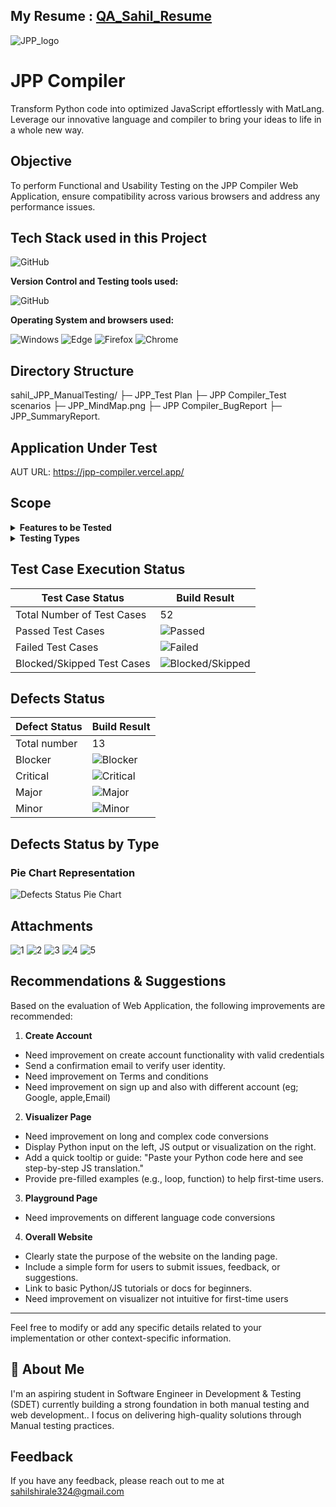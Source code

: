## My Resume :    [QA_Sahil_Resume](https://1drv.ms/w/c/b125768f2c10903c/Ed3luQPIcJxBoOVSsa7NISsBxAjCRYDXI-Fi9oeolaNV8Q?e=PkrKti)

![JPP_logo](https://github.com/user-attachments/assets/9a46539a-63a3-4348-bf93-ebe8e326396b)

# JPP Compiler

Transform Python code into optimized JavaScript effortlessly with MatLang. 
Leverage our innovative language and compiler to bring your ideas to life in a whole new way.

## Objective

To perform Functional and Usability Testing on the JPP Compiler Web Application, ensure compatibility across various browsers and address any performance issues.

## Tech Stack used in this Project

<img alt="GitHub" src="https://img.shields.io/badge/Microsoft_Excel-217346?style=for-the-badge&logo=microsoft-excel&logoColor=white" />

**Version Control and Testing tools used:**

<img alt="GitHub" src="https://img.shields.io/badge/GitHub-181717?logo=github&logoColor=white&style=flat" />

**Operating System and browsers used:**

<img alt="Windows" src="https://img.shields.io/badge/Windows-00ADEF?logo=windows&logoColor=white&style=flat" />
<img alt="Edge" src="https://img.shields.io/badge/Edge-5C2D91?logo=microsoft-edge&logoColor=white&style=flat" />
<img alt="Firefox" src="https://img.shields.io/badge/Firefox-FF9500?logo=firefox-browser&logoColor=white&style=flat" />
<img alt="Chrome" src="https://img.shields.io/badge/Chrome-4285F4?logo=google-chrome&logoColor=white&style=flat" />

## Directory Structure
sahil_JPP_ManualTesting/
├─ JPP_Test Plan
├─ JPP Compiler_Test scenarios
├─ JPP_MindMap.png
├─ JPP Compiler_BugReport
├─ JPP_SummaryReport.

## Application Under Test 

AUT URL: https://jpp-compiler.vercel.app/

## Scope 
<details>
<summary><strong>Features to be Tested</strong></summary>

- Register
- Login
- Navbar
- Visulizer
- Convert Python code into js 
- Code playground
- MatLang Language
- Connect 
- Sign up


</details>

<details>
<summary><strong>Testing Types</strong></summary>

- Functional Testing
- Usability Testing
- Compatibility Testing

</details>

## Test Case Execution Status

| Test Case Status            | Build Result        |
|-----------------------------|---------------------|
| Total Number of Test Cases  | 52                  |
| Passed Test Cases           | ![Passed](https://img.shields.io/badge/-39-green) |
| Failed Test Cases           | ![Failed](https://img.shields.io/badge/-13-red) |
| Blocked/Skipped Test Cases  | ![Blocked/Skipped](https://img.shields.io/badge/-0-yellow) |

## Defects Status

| Defect Status   | Build Result |        
|-----------------|--------------|
| Total number    | 13           |                  
| Blocker         | ![Blocker](https://img.shields.io/badge/-4-red) |
| Critical        | ![Critical](https://img.shields.io/badge/-5-orange) |
| Major           | ![Major](https://img.shields.io/badge/-2-yellow) |
| Minor           | ![Minor](https://img.shields.io/badge/-2-green) |   

## Defects Status by Type

### Pie Chart Representation

![Defects Status Pie Chart](https://image-charts.com/chart?cht=p&chd=t:10,4&chs=300x300&chl=Functional(10)|Usability(3)&chco=FF6347,FFD700)


## Attachments

![1](https://github.com/user-attachments/assets/a476f106-5e74-4db2-bd33-1f2fb4d9da7a)
![2](https://github.com/user-attachments/assets/15a8e44c-ff2f-43f8-8017-623d1da01df8)
![3](https://github.com/user-attachments/assets/58b1f247-1eec-4e0a-b56c-d780a3a3b037)
![4](https://github.com/user-attachments/assets/8be18ca2-e143-4b1a-8acc-ac7ebb079207)
![5](https://github.com/user-attachments/assets/8b71abaf-67aa-4238-bc44-65ec5e180832)


## Recommendations & Suggestions

Based on the evaluation of Web Application, the following improvements are recommended:

1. **Create Account**
-	Need improvement on create account functionality with valid credentials  
-	Send a confirmation email to verify user identity.
-	Need improvement on Terms and conditions 
-	Need improvement on sign up and also with different account (eg; Google, apple,Email)
2. **Visualizer Page**
-	Need improvement on long and complex code  conversions 
-	 Display Python input on the left, JS output or visualization on the right.
-	Add a quick tooltip or guide: "Paste your Python code here and see step-by-step JS translation."
-	Provide pre-filled examples (e.g., loop, function) to help first-time users.
3. **Playground Page** 
-	Need improvements on different language code conversions 
4. **Overall Website**
-	Clearly state the purpose of the website on the landing page.
-	 Include a simple form for users to submit issues, feedback, or suggestions.
-	Link to basic Python/JS tutorials or docs for beginners.
-	Need improvement on visualizer not intuitive for first-time users

---

Feel free to modify or add any specific details related to your implementation or other context-specific information.

## 🚀 About Me

I'm an  aspiring student in Software Engineer in Development & Testing (SDET) currently building a strong foundation in both manual testing and web development.. I focus on delivering high-quality solutions through Manual testing practices.

## Feedback

If you have any feedback, please reach out to me at sahilshirale324@gmail.com
